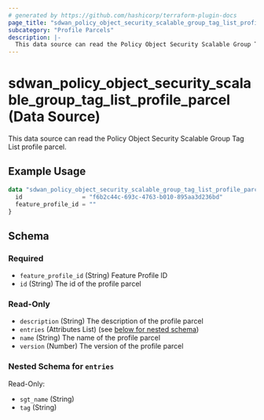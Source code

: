 ```yaml
---
# generated by https://github.com/hashicorp/terraform-plugin-docs
page_title: "sdwan_policy_object_security_scalable_group_tag_list_profile_parcel Data Source - terraform-provider-sdwan"
subcategory: "Profile Parcels"
description: |-
  This data source can read the Policy Object Security Scalable Group Tag List profile parcel.
---
```


# sdwan_policy_object_security_scalable_group_tag_list_profile_parcel (Data Source)

This data source can read the Policy Object Security Scalable Group Tag List profile parcel.

## Example Usage

```terraform
data "sdwan_policy_object_security_scalable_group_tag_list_profile_parcel" "example" {
  id                 = "f6b2c44c-693c-4763-b010-895aa3d236bd"
  feature_profile_id = ""
}
```

<!-- schema generated by tfplugindocs -->
## Schema

### Required

- `feature_profile_id` (String) Feature Profile ID
- `id` (String) The id of the profile parcel

### Read-Only

- `description` (String) The description of the profile parcel
- `entries` (Attributes List) (see [below for nested schema](#nestedatt--entries))
- `name` (String) The name of the profile parcel
- `version` (Number) The version of the profile parcel

<a id="nestedatt--entries"></a>
### Nested Schema for `entries`

Read-Only:

- `sgt_name` (String)
- `tag` (String)
